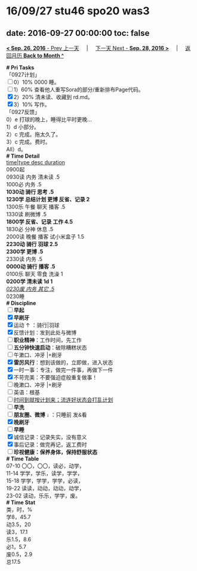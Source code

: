 # 16/09/27 stu46 spo20 was3

date: 2016-09-27 00:00:00
toc: false
---
[**< Sep. 26, 2016** - Prev 上一天](/lifelogs/2016/09/d26.html) &nbsp; &nbsp; | &nbsp; &nbsp; [下一天 Next - **Sep. 28, 2016 >**](/lifelogs/2016/09/d28.html) &nbsp; &nbsp; |  &nbsp; &nbsp; [返回月历 **Back to Month ^**](/lifelogs/2016/09/index.html)
<br/><div><div><div><div><div><div><div><div><div><b># Pri Tasks</b></div><div>「0927计划」</div></div></div></div></div></div><div><input type="checkbox"/>0）10% 0000 睡。</div><div><input type="checkbox"/>1）60% 查看他人重写Sora的部分/重新排布Page代码。</div><div><input checked="true" type="checkbox"/>2）20% 清未读、收藏到 rd.md。</div><div><input checked="true" type="checkbox"/>3）10% 写作。</div><div><div><div><div></div></div></div></div></div></div><div>「0927反馈」</div><div>0）e 打球的晚上，睡得比平时更晚…</div><div>1）d 小部分。</div><div><div>2）c 完成。拖太久了。</div><div>3）c 完成。费时。</div><div>All）d。</div><div><div><b># Time Detail</b></div></div><div><div><div><u>time|type desc duration</u></div><div>0900起</div><div>0930读 内务 清未读 .5</div><div>1000必 内务 .5</div></div><div><b>1030动 骑行 思考 .5</b></div><div><b>1230学 总结计划 更博 反省、记录 2</b></div><div>1300乐 午餐 聊天 播客 .5</div></div></div><div><div>1330读 刷微博 .5</div></div><div><b>1800学 反省、记录 工作 4.5</b></div><div>1830必 分神 休息 .5</div></div><div>2000读 晚餐 播客 试小米盒子 1.5</div><div><b>2230动 骑行 羽球 2.5</b></div><div><b>2300学 更博 .5</b></div><div>2330读 内务 .5</div><div><b>0000动 骑行 播客 .5</b></div><div>0100乐 聊天 零食 洗澡 1</div><div><b>0200学 清未读 1d 1</b></div><div><i><u>0230废 内务 其它 .5</u></i></div><div><div><div><div><div>0230睡</div><div><b># Discipline</b></div></div><div><div><b><input type="checkbox"/>早起</b></div><div><input checked="true" type="checkbox"/><b>早刷牙</b></div></div><div><input checked="true" type="checkbox"/>运动 ↑ ：骑行|羽球</div><div><div><input checked="true" type="checkbox"/>反馈计划：发到此处与微博</div><div><input type="checkbox"/><b>职业精神</b>：工作时间，先工作</div><div><input type="checkbox"/><b>五分钟快速启动</b>：破除糟糕状态</div><div><input type="checkbox"/>午漱口、冲牙 |+刷牙</div><div><input checked="true" type="checkbox"/><b>雷厉风行</b>：想到该做的，立即做，进入状态</div><div><input checked="true" type="checkbox"/><a dir="ltr"/><a dir="ltr">一时</a>一事：专注，做完一件事，再做下一件</div><div><input checked="true" type="checkbox"/>不苛完美：不要强迫症般重复做事！</div><div><input type="checkbox"/>晚漱口、冲牙 |+刷牙</div><div><input type="checkbox"/>英语：根基</div><div><u><input type="checkbox"/>时间到就按计划来；流连好状态会打乱计划</u></div><div><input type="checkbox"/><b>早洗</b></div><div><b style="font-family:gotham, helvetica, arial, sans-serif;font-size:14px;"><input type="checkbox"/>朋友圈、微博</b> <span style="font-family:gotham, helvetica, arial, sans-serif;font-size:14px;">↓ ：只睡前 发&amp;看</span></div><div><b><input checked="true" type="checkbox"/>晚刷牙</b></div><div><input type="checkbox"/><b>早睡</b></div><div><div><input checked="true" type="checkbox"/>诚信记录：记录失实，没有意义</div><div><input checked="true" type="checkbox"/>事后记录：做完再记，返工费时</div></div><div style="font-family:gotham, helvetica, arial, sans-serif;font-size:14px;"><b><input type="checkbox"/>珍视健康：保养身体，保持舒服状态</b></div><div><b># Time Table</b></div><div>07-10 〇〇，〇〇，读必，动学，</div><div>11-14 学学，学乐，读学，学学，</div><div>15-18 学学，学学，学学，必读，</div><div>19-22 读读，动动，动动，动学，</div><div>23-02 读动，乐乐，学学，废。</div><div><b># Time Stat</b></div><div>类，时，%</div><div>学8，45.7</div><div>动3.5，20</div><div>读3，17.1</div><div>乐1.5，8.6</div><div>必1，5.7</div><div>废0.5，2.9</div><div>总17.5</div>
